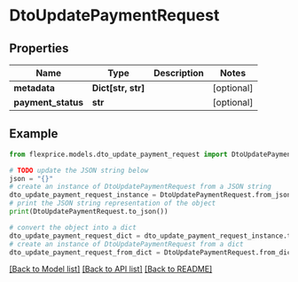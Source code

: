 # DtoUpdatePaymentRequest


## Properties

Name | Type | Description | Notes
------------ | ------------- | ------------- | -------------
**metadata** | **Dict[str, str]** |  | [optional] 
**payment_status** | **str** |  | [optional] 

## Example

```python
from flexprice.models.dto_update_payment_request import DtoUpdatePaymentRequest

# TODO update the JSON string below
json = "{}"
# create an instance of DtoUpdatePaymentRequest from a JSON string
dto_update_payment_request_instance = DtoUpdatePaymentRequest.from_json(json)
# print the JSON string representation of the object
print(DtoUpdatePaymentRequest.to_json())

# convert the object into a dict
dto_update_payment_request_dict = dto_update_payment_request_instance.to_dict()
# create an instance of DtoUpdatePaymentRequest from a dict
dto_update_payment_request_from_dict = DtoUpdatePaymentRequest.from_dict(dto_update_payment_request_dict)
```
[[Back to Model list]](../README.md#documentation-for-models) [[Back to API list]](../README.md#documentation-for-api-endpoints) [[Back to README]](../README.md)


